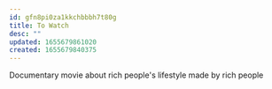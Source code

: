 ```yaml
---
id: gfn8pi0za1kkchbbbh7t80g
title: To Watch
desc: ""
updated: 1655679861020
created: 1655679840375
---
```


Documentary movie about rich people's lifestyle made by rich people
